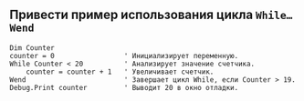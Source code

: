 Привести пример использования цикла `While…Wend`
---
```VB.net
Dim Counter
counter = 0					' Инициализирует переменную.
While Counter < 20			' Анализирует значение счетчика.
	counter = counter + 1	' Увеличивает счетчик.
Wend						' Завершает цикл While, если Counter > 19.
Debug.Print counter			' Выводит 20 в окно отладки.
```
